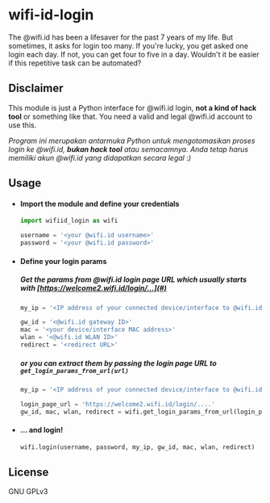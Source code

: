 # wifi-id-login
The @wifi.id has been a lifesaver for the past 7 years of my life. But sometimes, it asks for login too many. If you're lucky, you get asked one login each day. If not, you can get four to five in a day. Wouldn't it be easier if this repetitive task can be automated?

## Disclaimer
This module is just a Python interface for @wifi.id login, **not a kind of hack tool** or something like that. You need a valid and legal @wifi.id account to use this.

*Program ini merupakan antarmuka Python untuk mengotomasikan proses login ke @wifi.id, **bukan hack tool** atau semacamnya. Anda tetap harus memiliki akun @wifi.id yang didapatkan secara legal :)*

## Usage
* #### Import the module and define your credentials
  ```python
  import wifiid_login as wifi

  username = '<your @wifi.id username>'
  password = '<your @wifi.id password>'
  ```

* #### Define your login params
  ##### Get the params from @wifi.id login page URL which usually starts with [https://welcome2.wifi.id/login/...](#)
  ```python
  my_ip = '<IP address of your connected device/interface to @wifi.id>'

  gw_id = '<@wifi.id gateway ID>'
  mac = '<your device/interface MAC address>'
  wlan = '<@wifi.id WLAN ID>'
  redirect = '<redirect URL>'
  ```

  ##### or you can extract them by passing the login page URL to ```get_login_params_from_url(url)```
  ```python
  my_ip = '<IP address of your connected device/interface to @wifi.id>'

  login_page_url = 'https://welcome2.wifi.id/login/....'
  gw_id, mac, wlan, redirect = wifi.get_login_params_from_url(login_page_url)
  ```
* #### ... and login!
  ```python
  wifi.login(username, password, my_ip, gw_id, mac, wlan, redirect)
  ```

## License
GNU GPLv3
